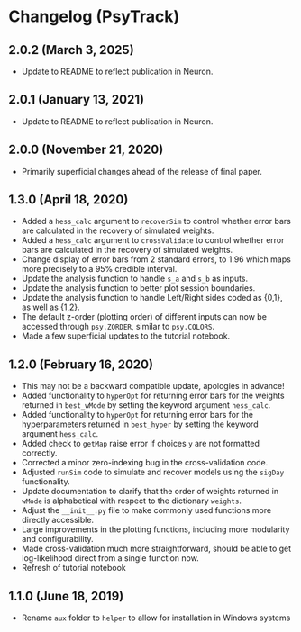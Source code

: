# Changelog (PsyTrack)

## 2.0.2 (March 3, 2025)

- Update to README to reflect publication in Neuron.

## 2.0.1 (January 13, 2021)

- Update to README to reflect publication in Neuron.


## 2.0.0 (November 21, 2020)

- Primarily superficial changes ahead of the release of final paper.


## 1.3.0 (April 18, 2020)

- Added a `hess_calc` argument to `recoverSim` to control whether error bars are calculated in the recovery of simulated weights.
- Added a `hess_calc` argument to `crossValidate` to control whether error bars are calculated in the recovery of simulated weights.
- Change display of error bars from 2 standard errors, to 1.96 which maps more precisely to a 95% credible interval.
- Update the analysis function to handle `s_a` and `s_b` as inputs.
- Update the analysis function to better plot session boundaries.
- Update the analysis function to handle Left/Right sides coded as {0,1}, as well as {1,2}.
- The default z-order (plotting order) of different inputs can now be accessed through `psy.ZORDER`, similar to `psy.COLORS`.
- Made a few superficial updates to the tutorial notebook.


## 1.2.0 (February 16, 2020)

- This may not be a backward compatible update, apologies in advance!
- Added functionality to `hyperOpt` for returning error bars for the weights returned in `best_wMode` by setting the keyword argument `hess_calc`.
- Added functionality to `hyperOpt` for returning error bars for the hyperparameters returned in `best_hyper` by setting the keyword argument `hess_calc`.
- Added check to `getMap` raise error if choices `y` are not formatted correctly.
- Corrected a minor zero-indexing bug in the cross-validation code.
- Adjusted `runSim` code to simulate and recover models using the `sigDay` functionality.
- Update documentation to clarify that the order of weights returned in `wMode` is alphabetical with respect to the dictionary `weights`.
- Adjust the `__init__.py` file to make commonly used functions more directly accessible.
- Large improvements in the plotting functions, including more modularity and configurability.
- Made cross-validation much more straightforward, should be able to get log-likelihood direct from a single function now.
- Refresh of tutorial notebook

## 1.1.0 (June 18, 2019)

- Rename `aux` folder to `helper` to allow for installation in Windows systems